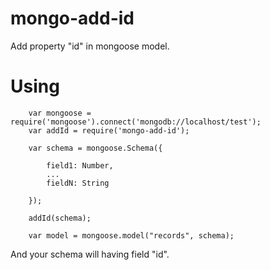 # mongo-add-id
Add property "id" in mongoose model.

# Using

```
	var mongoose = require('mongoose').connect('mongodb://localhost/test');
	var addId = require('mongo-add-id');

	var schema = mongoose.Schema({
		
		field1: Number,
		...
		fieldN: String

	});

	addId(schema);

	var model = mongoose.model("records", schema);
```

And your schema will having field "id".